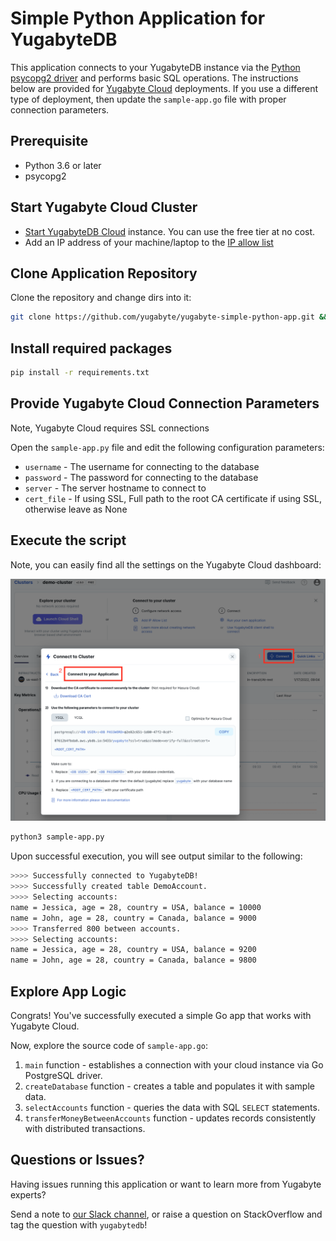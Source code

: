 # Simple Python Application for YugabyteDB

This application connects to your YugabyteDB instance via the 
[Python psycopg2 driver](https://docs.yugabyte.com/latest/reference/drivers/ysql-client-drivers/#psycopg2) and performs basic SQL 
operations. The instructions below are provided for [Yugabyte Cloud](https://cloud.yugabyte.com/) deployments. 
If you use a different type of deployment, then update the `sample-app.go` file with proper connection parameters.

## Prerequisite
* Python 3.6 or later
* psycopg2

## Start Yugabyte Cloud Cluster

* [Start YugabyteDB Cloud](https://docs.yugabyte.com/latest/yugabyte-cloud/cloud-quickstart/qs-add/) instance. You can use
the free tier at no cost.
* Add an IP address of your machine/laptop to the [IP allow list](https://docs.yugabyte.com/latest/yugabyte-cloud/cloud-secure-clusters/add-connections/#manage-ip-allow-lists)

## Clone Application Repository

Clone the repository and change dirs into it:

```bash
git clone https://github.com/yugabyte/yugabyte-simple-python-app.git && cd yugabyte-simple-python-app
```

## Install required packages

```bash
pip install -r requirements.txt
```

## Provide Yugabyte Cloud Connection Parameters

Note, Yugabyte Cloud requires SSL connections

Open the `sample-app.py` file and edit the following configuration parameters:
* `username` - The username for connecting to the database
* `password` - The password for connecting to the database
* `server` - The server hostname to connect to
* `cert_file` - If using SSL, Full path to the root CA certificate if using SSL, otherwise leave as None

## Execute the script 
Note, you can easily find all the settings on the Yugabyte Cloud dashboard:

![image](resources/cloud-app-settings.png)

```bash
python3 sample-app.py
```

Upon successful execution, you will see output similar to the following:

```bash
>>>> Successfully connected to YugabyteDB!
>>>> Successfully created table DemoAccount.
>>>> Selecting accounts:
name = Jessica, age = 28, country = USA, balance = 10000
name = John, age = 28, country = Canada, balance = 9000
>>>> Transferred 800 between accounts.
>>>> Selecting accounts:
name = Jessica, age = 28, country = USA, balance = 9200
name = John, age = 28, country = Canada, balance = 9800
```

## Explore App Logic

Congrats! You've successfully executed a simple Go app that works with Yugabyte Cloud.

Now, explore the source code of `sample-app.go`:
1. `main` function - establishes a connection with your cloud instance via Go PostgreSQL driver.
3. `createDatabase` function - creates a table and populates it with sample data.
4. `selectAccounts` function - queries the data with SQL `SELECT` statements.
5. `transferMoneyBetweenAccounts` function - updates records consistently with distributed transactions.

## Questions or Issues?

Having issues running this application or want to learn more from Yugabyte experts?

Send a note to [our Slack channel](https://join.slack.com/t/yugabyte-db/shared_invite/zt-xbd652e9-3tN0N7UG0eLpsace4t1d2A),
or raise a question on StackOverflow and tag the question with `yugabytedb`!
